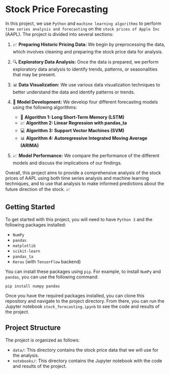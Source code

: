# Stock Price Forecasting

In this project, we use `Python` and `machine learning algorithms` to perform `time series analysis and forecasting` on the `stock prices of Apple Inc` (AAPL). The project is divided into several sections:

1. 📈 **Preparing Historic Pricing Data:** We begin by preprocessing the data, which involves cleaning and preparing the stock price data for analysis.

2. 🔍 **Exploratory Data Analysis:** Once the data is prepared, we perform exploratory data analysis to identify trends, patterns, or seasonalities that may be present.

3. 📊 **Data Visualization:** We use various data visualization techniques to better understand the data and identify patterns or trends.

4. 🤖 **Model Development:** We develop four different forecasting models using the following algorithms:
   - 🧠 **Algorithm 1: Long Short-Term Memory (LSTM)**
   - 📈 **Algorithm 2: Linear Regression with pandas_ta**
   - 💻 **Algorithm 3: Support Vector Machines (SVM)**
   - 📊 **Algorithm 4: Autoregressive Integrated Moving Average (ARIMA)**

5. 📈 **Model Performance:** We compare the performance of the different models and discuss the implications of our findings.

Overall, this project aims to provide a comprehensive analysis of the stock prices of AAPL using both time series analysis and machine learning techniques, and to use that analysis to make informed predictions about the future direction of the stock. 📈

## Getting Started

To get started with this project, you will need to have `Python 3` and the following packages installed:

- `NumPy`
- `pandas`
- `matplotlib`
- `scikit-learn`
- `pandas_ta`
- `Keras` (with `TensorFlow` backend)

You can install these packages using `pip`. For example, to install `NumPy` and `pandas`, you can use the following command:

```
pip install numpy pandas
```


Once you have the required packages installed, you can clone this repository and navigate to the project directory. From there, you can run the Jupyter notebook `stock_forecasting.ipynb` to see the code and results of the project.

## Project Structure

The project is organized as follows:

- `data/`: This directory contains the stock price data that we will use for the analysis.
- `notebooks/`: This directory contains the Jupyter notebook with the code and results of the project.

